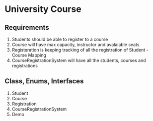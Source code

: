 # University Course 

## Requirements
1. Students should be able to register to a course
2. Course will have max capacity, instructor and avalaiable seats
3. Registeration is keeping tracking of all the registration of Student - Course Mapping 
4. CourseRegistrationSystem will have all the students, courses and registrations 


## Class, Enums, Interfaces
1. Student
2. Course
3. Registration
4. CourseRegistrationSystem 
5. Demo